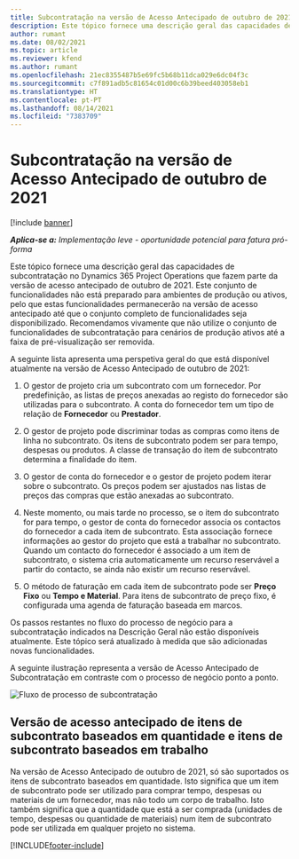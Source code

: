```yaml
---
title: Subcontratação na versão de Acesso Antecipado de outubro de 2021
description: Este tópico fornece uma descrição geral das capacidades de subcontratação no Project Operations que fazem parte da versão de acesso antecipado de outubro de 2021.
author: rumant
ms.date: 08/02/2021
ms.topic: article
ms.reviewer: kfend
ms.author: rumant
ms.openlocfilehash: 21ec8355487b5e69fc5b68b11dca029e6dc04f3c
ms.sourcegitcommit: c7f891adb5c81654c01d00c6b39beed403058eb1
ms.translationtype: HT
ms.contentlocale: pt-PT
ms.lasthandoff: 08/14/2021
ms.locfileid: "7383709"
---
```

# <a name="subcontracting-in-october-2021-early-access-release"></a>Subcontratação na versão de Acesso Antecipado de outubro de 2021

[!include [banner](../../includes/dataverse-preview.md)]

_**Aplica-se a:** Implementação leve - oportunidade potencial para fatura pró-forma_

Este tópico fornece uma descrição geral das capacidades de subcontratação no Dynamics 365 Project Operations que fazem parte da versão de acesso antecipado de outubro de 2021. Este conjunto de funcionalidades não está preparado para ambientes de produção ou ativos, pelo que estas funcionalidades permanecerão na versão de acesso antecipado até que o conjunto completo de funcionalidades seja disponibilizado. Recomendamos vivamente que não utilize o conjunto de funcionalidades de subcontratação para cenários de produção ativos até a faixa de pré-visualização ser removida. 

A seguinte lista apresenta uma perspetiva geral do que está disponível atualmente na versão de Acesso Antecipado de outubro de 2021:

1. O gestor de projeto cria um subcontrato com um fornecedor. Por predefinição, as listas de preços anexadas ao registo do fornecedor são utilizadas para o subcontrato. A conta do fornecedor tem um tipo de relação de **Fornecedor** ou **Prestador**.

2. O gestor de projeto pode discriminar todas as compras como itens de linha no subcontrato. Os itens de subcontrato podem ser para tempo, despesas ou produtos. A classe de transação do item de subcontrato determina a finalidade do item.

3. O gestor de conta do fornecedor e o gestor de projeto podem iterar sobre o subcontrato. Os preços podem ser ajustados nas listas de preços das compras que estão anexadas ao subcontrato.

4. Neste momento, ou mais tarde no processo, se o item do subcontrato for para tempo, o gestor de conta do fornecedor associa os contactos do fornecedor a cada item de subcontrato. Esta associação fornece informações ao gestor do projeto que está a trabalhar no subcontrato. Quando um contacto do fornecedor é associado a um item de subcontrato, o sistema cria automaticamente um recurso reservável a partir do contacto, se ainda não existir um recurso reservável.

5. O método de faturação em cada item de subcontrato pode ser **Preço Fixo** ou **Tempo e Material**. Para itens de subcontrato de preço fixo, é configurada uma agenda de faturação baseada em marcos.

Os passos restantes no fluxo do processo de negócio para a subcontratação indicados na Descrição Geral não estão disponíveis atualmente. Este tópico será atualizado à medida que são adicionadas novas funcionalidades. 

A seguinte ilustração representa a versão de Acesso Antecipado de Subcontratação em contraste com o processo de negócio ponto a ponto.

![Fluxo de processo de subcontratação](../media/SubcontractingEAFlow.png)  


## <a name="quantity-based-and-work-based-subcontract-lines-early-access-release"></a>Versão de acesso antecipado de itens de subcontrato baseados em quantidade e itens de subcontrato baseados em trabalho
Na versão de Acesso Antecipado de outubro de 2021, só são suportados os itens de subcontrato baseados em quantidade. Isto significa que um item de subcontrato pode ser utilizado para comprar tempo, despesas ou materiais de um fornecedor, mas não todo um corpo de trabalho. Isto também significa que a quantidade que está a ser comprada (unidades de tempo, despesas ou quantidade de materiais) num item de subcontrato pode ser utilizada em qualquer projeto no sistema.



[!INCLUDE[footer-include](../../includes/footer-banner.md)]

